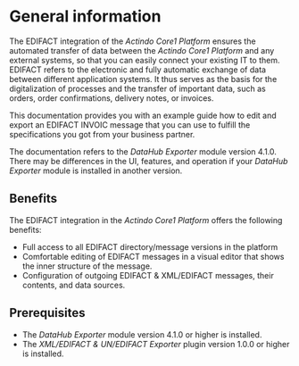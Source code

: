 # General information

The EDIFACT integration of the *Actindo Core1 Platform* ensures the automated transfer of data between the *Actindo Core1 Platform* and any external systems, so that you can easily connect your existing IT to them. EDIFACT refers to the electronic and fully automatic exchange of data between different application systems. It thus serves as the basis for the digitalization of processes and the transfer of important data, such as orders, order confirmations, delivery notes, or invoices. 

This documentation provides you with an example guide how to edit and export an EDIFACT INVOIC message that you can use to fulfill the specifications you got from your business partner.

The documentation refers to the *DataHub Exporter* module version 4.1.0. There may be differences in the UI, features, and operation if your *DataHub Exporter* module is installed in another version.

## Benefits

The EDIFACT integration in the *Actindo Core1 Platform* offers the following benefits:

- Full access to all EDIFACT directory/message versions in the platform
- Comfortable editing of EDIFACT messages in a visual editor that shows the inner structure of the message.
- Configuration of outgoing EDIFACT & XML/EDIFACT messages, their contents, and data sources.  
<!---Julian, die gehören nicht dazu? - Configuration of incoming EDIFACT & XML/EDIFACT messages, their contents, and data sources.-->


## Prerequisites
   
- The *DataHub Exporter* module version 4.1.0 or higher is installed.
- The *XML/EDIFACT & UN/EDIFACT Exporter* plugin version 1.0.0 or higher is installed.

